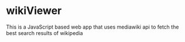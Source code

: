 # wikiViewer
This is a JavaScript based web app that uses mediawiki api to fetch the best search results of wikipedia
